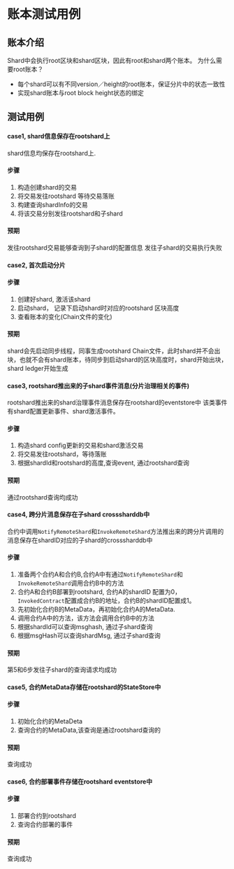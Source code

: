 # 账本测试用例

## 账本介绍
Shard中会执行root区块和shard区块，因此有root和shard两个账本。
为什么需要root账本？

* 每个shard可以有不同version／height的root账本，保证分片中的状态一致性
* 实现shard账本与root block height状态的绑定

## 测试用例

#### case1, shard信息保存在rootshard上
shard信息均保存在rootshard上.
#### 步骤
1. 构造创建shard的交易
2. 将交易发往rootshard 等待交易落账
3. 构建查询shardInfo的交易
4. 将该交易分别发往rootshard和子shard
#### 预期
发往rootshard交易能够查询到子shard的配置信息
发往子shard的交易执行失败

#### case2, 首次启动分片

#### 步骤

1. 创建好shard, 激活该shard
2. 启动shard， 记录下启动shard时对应的rootshard 区块高度
3. 查看账本的变化(Chain文件的变化)

#### 预期

shard会先启动同步线程，同事生成rootshard Chain文件，此时shard并不会出块，也就不会有shard账本，待同步到启动shard的区块高度时，shard开始出块，shard ledger开始生成


#### case3, rootshard推出来的子shard事件消息(分片治理相关的事件)
rootshard推出来的shard治理事件消息保存在rootshard的eventstore中
该类事件有shard配置更新事件、shard激活事件。
#### 步骤
1. 构造shard config更新的交易和shard激活交易
2. 将交易发往rootshard，等待落账
3. 根据shardId和rootshard的高度,查询event, 通过rootshard查询
#### 预期
通过rootshard查询均成功

#### case4, 跨分片消息保存在子shard crosssharddb中
合约中调用`NotifyRemoteShard`和`InvokeRemoteShard`方法推出来的跨分片调用的消息保存在shardID对应的子shard的crosssharddb中
#### 步骤
1. 准备两个合约A和合约B,合约A中有通过`NotifyRemoteShard`和`InvokeRemoteShard`调用合约B中的方法
2. 合约A和合约B部署到rootshard, 合约A的shardID 配置为0，`InvokedContract`配置成合约B的地址，合约B的shardID配置成1。
3. 先初始化合约B的MetaData，再初始化合约A的MetaData.
4. 调用合约A中的方法，该方法会调用合约B中的方法
5. 根据shardId可以查询msghash, 通过子shard查询
6. 根据msgHash可以查询shardMsg, 通过子shard查询

#### 预期

第5和6步发往子shard的查询请求均成功

#### case5, 合约MetaData存储在rootshard的StateStore中
#### 步骤
1. 初始化合约的MetaDeta
2. 查询合约的MetaData,该查询是通过rootshard查询的
#### 预期
查询成功

#### case6, 合约部署事件存储在rootshard eventstore中
#### 步骤
1. 部署合约到rootshard
2. 查询合约部署的事件
#### 预期
查询成功
